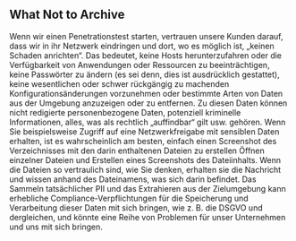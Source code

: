 ## What Not to Archive

Wenn wir einen Penetrationstest starten, vertrauen unsere Kunden darauf, dass wir in ihr Netzwerk eindringen und dort, wo es möglich ist, „keinen Schaden anrichten“. Das bedeutet, keine Hosts herunterzufahren oder die Verfügbarkeit von Anwendungen oder Ressourcen zu beeinträchtigen, keine Passwörter zu ändern (es sei denn, dies ist ausdrücklich gestattet), keine wesentlichen oder schwer rückgängig zu machenden Konfigurationsänderungen vorzunehmen oder bestimmte Arten von Daten aus der Umgebung anzuzeigen oder zu entfernen. Zu diesen Daten können nicht redigierte personenbezogene Daten, potenziell kriminelle Informationen, alles, was als rechtlich „auffindbar“ gilt usw. gehören. Wenn Sie beispielsweise Zugriff auf eine Netzwerkfreigabe mit sensiblen Daten erhalten, ist es wahrscheinlich am besten, einfach einen Screenshot des Verzeichnisses mit den darin enthaltenen Dateien zu erstellen Öffnen einzelner Dateien und Erstellen eines Screenshots des Dateiinhalts. Wenn die Dateien so vertraulich sind, wie Sie denken, erhalten sie die Nachricht und wissen anhand des Dateinamens, was sich darin befindet. Das Sammeln tatsächlicher PII und das Extrahieren aus der Zielumgebung kann erhebliche Compliance-Verpflichtungen für die Speicherung und Verarbeitung dieser Daten mit sich bringen, wie z. B. die DSGVO und dergleichen, und könnte eine Reihe von Problemen für unser Unternehmen und uns mit sich bringen.